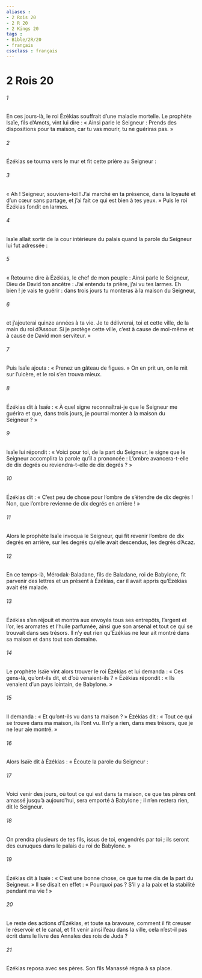 ```yaml
---
aliases : 
- 2 Rois 20
- 2 R 20
- 2 Kings 20
tags : 
- Bible/2R/20
- français
cssclass : français
---
```


# 2 Rois 20

###### 1
En ces jours-là, le roi Ézékias souffrait d’une maladie mortelle. Le prophète Isaïe, fils d’Amots, vint lui dire : « Ainsi parle le Seigneur : Prends des dispositions pour ta maison, car tu vas mourir, tu ne guériras pas. »
###### 2
Ézékias se tourna vers le mur et fit cette prière au Seigneur :
###### 3
« Ah ! Seigneur, souviens-toi ! J’ai marché en ta présence, dans la loyauté et d’un cœur sans partage, et j’ai fait ce qui est bien à tes yeux. » Puis le roi Ézékias fondit en larmes.
###### 4
Isaïe allait sortir de la cour intérieure du palais quand la parole du Seigneur lui fut adressée :
###### 5
« Retourne dire à Ézékias, le chef de mon peuple : Ainsi parle le Seigneur, Dieu de David ton ancêtre : J’ai entendu ta prière, j’ai vu tes larmes. Eh bien ! je vais te guérir : dans trois jours tu monteras à la maison du Seigneur,
###### 6
et j’ajouterai quinze années à ta vie. Je te délivrerai, toi et cette ville, de la main du roi d’Assour. Si je protège cette ville, c’est à cause de moi-même et à cause de David mon serviteur. »
###### 7
Puis Isaïe ajouta : « Prenez un gâteau de figues. » On en prit un, on le mit sur l’ulcère, et le roi s’en trouva mieux.
###### 8
Ézékias dit à Isaïe : « À quel signe reconnaîtrai-je que le Seigneur me guérira et que, dans trois jours, je pourrai monter à la maison du Seigneur ? »
###### 9
Isaïe lui répondit : « Voici pour toi, de la part du Seigneur, le signe que le Seigneur accomplira la parole qu’il a prononcée : L’ombre avancera-t-elle de dix degrés ou reviendra-t-elle de dix degrés ? »
###### 10
Ézékias dit : « C’est peu de chose pour l’ombre de s’étendre de dix degrés ! Non, que l’ombre revienne de dix degrés en arrière ! »
###### 11
Alors le prophète Isaïe invoqua le Seigneur, qui fit revenir l’ombre de dix degrés en arrière, sur les degrés qu’elle avait descendus, les degrés d’Acaz.
###### 12
En ce temps-là, Mérodak-Baladane, fils de Baladane, roi de Babylone, fit parvenir des lettres et un présent à Ézékias, car il avait appris qu’Ézékias avait été malade.
###### 13
Ézékias s’en réjouit et montra aux envoyés tous ses entrepôts, l’argent et l’or, les aromates et l’huile parfumée, ainsi que son arsenal et tout ce qui se trouvait dans ses trésors. Il n’y eut rien qu’Ézékias ne leur ait montré dans sa maison et dans tout son domaine.
###### 14
Le prophète Isaïe vint alors trouver le roi Ézékias et lui demanda : « Ces gens-là, qu’ont-ils dit, et d’où venaient-ils ? » Ézékias répondit : « Ils venaient d’un pays lointain, de Babylone. »
###### 15
Il demanda : « Et qu’ont-ils vu dans ta maison ? » Ézékias dit : « Tout ce qui se trouve dans ma maison, ils l’ont vu. Il n’y a rien, dans mes trésors, que je ne leur aie montré. »
###### 16
Alors Isaïe dit à Ézékias : « Écoute la parole du Seigneur :
###### 17
Voici venir des jours, où tout ce qui est dans ta maison, ce que tes pères ont amassé jusqu’à aujourd’hui, sera emporté à Babylone ; il n’en restera rien, dit le Seigneur.
###### 18
On prendra plusieurs de tes fils, issus de toi, engendrés par toi ; ils seront des eunuques dans le palais du roi de Babylone. »
###### 19
Ézékias dit à Isaïe : « C’est une bonne chose, ce que tu me dis de la part du Seigneur. » Il se disait en effet : « Pourquoi pas ? S’il y a la paix et la stabilité pendant ma vie ! »
###### 20
Le reste des actions d’Ézékias, et toute sa bravoure,
comment il fit creuser le réservoir et le canal,
et fit venir ainsi l’eau dans la ville,
cela n’est-il pas écrit dans le livre des Annales des rois de Juda ?
###### 21
Ézékias reposa avec ses pères.
Son fils Manassé régna à sa place.
